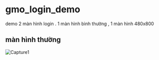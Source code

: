 # gmo_login_demo

demo 2 màn hình login . 1 màn hình bình thường , 1 màn hình 480x800

## màn hình thường
![Capture1](https://user-images.githubusercontent.com/52748746/108819936-12064880-75ee-11eb-98d0-f873d6a5afd1.PNG)

